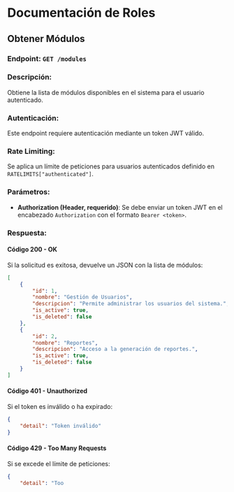 # Documentación de Roles

## Obtener Módulos

### **Endpoint:** `GET /modules`

### **Descripción:**
Obtiene la lista de módulos disponibles en el sistema para el usuario autenticado.

### **Autenticación:**
Este endpoint requiere autenticación mediante un token JWT válido.

### **Rate Limiting:**
Se aplica un límite de peticiones para usuarios autenticados definido en `RATELIMITS["authenticated"]`.

### **Parámetros:**
- **Authorization (Header, requerido)**: Se debe enviar un token JWT en el encabezado `Authorization` con el formato `Bearer <token>`.

### **Respuesta:**
#### **Código 200 - OK**
Si la solicitud es exitosa, devuelve un JSON con la lista de módulos:
```json
[
    {
        "id": 1,
        "nombre": "Gestión de Usuarios",
        "descripcion": "Permite administrar los usuarios del sistema.",
        "is_active": true,
        "is_deleted": false
    },
    {
        "id": 2,
        "nombre": "Reportes",
        "descripcion": "Acceso a la generación de reportes.",
        "is_active": true,
        "is_deleted": false
    }
]
```

#### **Código 401 - Unauthorized**
Si el token es inválido o ha expirado:
```json
{
    "detail": "Token inválido"
}
```

#### **Código 429 - Too Many Requests**
Si se excede el límite de peticiones:
```json
{
    "detail": "Too